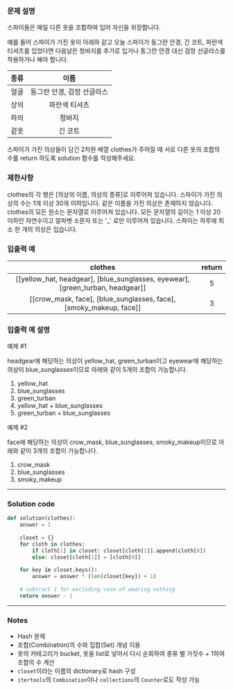 ### 문제 설명
스파이들은 매일 다른 옷을 조합하여 입어 자신을 위장합니다.

예를 들어 스파이가 가진 옷이 아래와 같고 오늘 스파이가 동그란 안경, 긴 코트, 파란색 티셔츠를 입었다면 다음날은 청바지를 추가로 입거나 동그란 안경 대신 검정 선글라스를 착용하거나 해야 합니다.

**종류** | **이름**
:-------------------------:|:-------------------------:
얼굴 | 동그란 안경, 검정 선글라스
상의 | 파란색 티셔츠
하의 | 청바지
겉옷 | 긴 코트

스파이가 가진 의상들이 담긴 2차원 배열 clothes가 주어질 때 서로 다른 옷의 조합의 수를 return 하도록 solution 함수를 작성해주세요.

### 제한사항
clothes의 각 행은 [의상의 이름, 의상의 종류]로 이루어져 있습니다.
스파이가 가진 의상의 수는 1개 이상 30개 이하입니다.
같은 이름을 가진 의상은 존재하지 않습니다.
clothes의 모든 원소는 문자열로 이루어져 있습니다.
모든 문자열의 길이는 1 이상 20 이하인 자연수이고 알파벳 소문자 또는 '_' 로만 이루어져 있습니다.
스파이는 하루에 최소 한 개의 의상은 입습니다.

### 입출력 예

**clothes** | **return**
:-------------------------:|:-------------------------:
[[yellow_hat, headgear], [blue_sunglasses, eyewear], [green_turban, headgear]] | 5
[[crow_mask, face], [blue_sunglasses, face], [smoky_makeup, face]] | 3

### 입출력 예 설명

예제 #1

headgear에 해당하는 의상이 yellow_hat, green_turban이고 eyewear에 해당하는 의상이 blue_sunglasses이므로 아래와 같이 5개의 조합이 가능합니다.

1. yellow_hat
2. blue_sunglasses
3. green_turban
4. yellow_hat + blue_sunglasses
5. green_turban + blue_sunglasses

예제 #2

face에 해당하는 의상이 crow_mask, blue_sunglasses, smoky_makeup이므로 아래와 같이 3개의 조합이 가능합니다.

1. crow_mask
2. blue_sunglasses
3. smoky_makeup

---

### Solution code

```python
def solution(clothes):
    answer = 1
    
    closet = {}
    for cloth in clothes:
        if cloth[1] in closet: closet[cloth[1]].append(cloth[0])
        else: closet[cloth[1]] = [cloth[0]]
    
    for key in closet.keys():
        answer = answer * (len(closet[key]) + 1)
    
    # subtract 1 for excluding case of wearing nothing
    return answer - 1
```

---

### Notes
- Hash 문제
- 조합(Combination)의 수와 집합(Set) 개념 이용
- 옷의 카테고리가 bucket, 옷을 list로 넣어서 다시 순회하여 종류 별 가짓수 + 1하여 조합의 수 계산
- `closet`이라는 이름의 dictionary로 hash 구성
- `itertools`의 `Combination`이나 `collections`의 `Counter`로도 작성 가능
